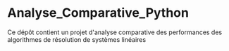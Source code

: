 # Analyse_Comparative_Python
Ce dépôt contient un projet d'analyse comparative des performances des algorithmes de résolution de systèmes linéaires
